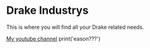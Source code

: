 <!DOCTYPE html>

<html>
<body>
  
  <h1>Drake Industrys</h1>
</body>
<head>
  <p>This is where you will find all your Drake related needs.</p>
  <a href="https://www.youtube.com/@BananaChicken769">My youtube channel</a>
  <py-script>
    print('eason???')
  </py-script>
</head>

</html>
